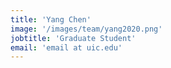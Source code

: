 ```yaml
---
title: 'Yang Chen'
image: '/images/team/yang2020.png'
jobtitle: 'Graduate Student'
email: 'email at uic.edu'
---
```


